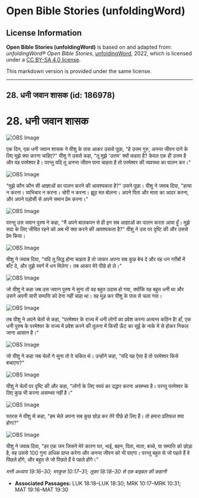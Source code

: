 # Open Bible Stories (unfoldingWord)

## License Information

**Open Bible Stories (unfoldingWord)** is based on and adapted from: _unfoldingWord® Open Bible Stories_, [unfoldingWord](https://unfoldingword.org/utw), 2022, which is licensed under a [CC BY-SA 4.0 license](https://creativecommons.org/licenses/by-sa/4.0/legalcode.en).

This markdown version is provided under the same license.



--------------------------------

## 28. धनी जवान शासक (id: 186978)

28\. धनी जवान शासक
==================

![OBS Image](https://cdn.aquifer.bible/aquifer-content/resources/UWOBS/jpg/360px/obs-en-28-01.jpg)

एक दिन, एक धनी जवान शासक ने यीशु के पास आकर उससे पूछा, "हे उत्तम गुरु, अनन्त जीवन पाने के लिए मुझे क्या करना चाहिए?" यीशु ने उससे कहा, "तू मुझे 'उत्तम' क्यों कहता है? केवल एक ही उत्तम है और वह परमेश्वर है। परन्तु यदि तू अनन्त जीवन पाना चाहता है तो परमेश्वर की व्यवस्था का पालन कर।"

![OBS Image](https://cdn.aquifer.bible/aquifer-content/resources/UWOBS/jpg/360px/obs-en-28-02.jpg)

"मुझे कौन कौन सी आज्ञाओं का पालन करने की आवश्यकता है?" उसने पूछा। यीशु ने जवाब दिया, "हत्या न करना। व्यभिचार न करना। चोरी न करना। झूठ मत बोलना। अपने पिता और माता का आदर करना, और अपने पड़ोसी से अपने समान प्रेम करना।"

![OBS Image](https://cdn.aquifer.bible/aquifer-content/resources/UWOBS/jpg/360px/obs-en-28-03.jpg)

परन्तु उस जवान पुरुष ने कहा, "मैं अपने बालकपन से ही इन सब आज्ञाओं का पालन करता आया हूँ। मुझे सदा के लिए जीवित रहने को अब भी क्या करने की आवश्यकता है?" यीशु ने उस पर दृष्टि की और उससे प्रेम किया।

![OBS Image](https://cdn.aquifer.bible/aquifer-content/resources/UWOBS/jpg/360px/obs-en-28-04.jpg)

यीशु ने जवाब दिया, "यदि तू सिद्ध होना चाहता है तो जाकर अपना सब कुछ बेच दे और वह धन गरीबों में बाँट दे, और तुझे स्वर्ग में धन मिलेगा। तब आकर मेरे पीछे हो ले।"

![OBS Image](https://cdn.aquifer.bible/aquifer-content/resources/UWOBS/jpg/360px/obs-en-28-05.jpg)

जो यीशु ने कहा जब उस जवान पुरुष ने सुना तो वह बहुत उदास हो गया, क्योंकि वह बहुत धनी था और उसने अपनी सारी सम्पत्ति को देना नहीं चाहा था। वह मुड़ कर यीशु के पास से चला गया।

![OBS Image](https://cdn.aquifer.bible/aquifer-content/resources/UWOBS/jpg/360px/obs-en-28-06.jpg)

तब यीशु ने अपने चेलों से कहा, "परमेश्वर के राज्य में धनी लोगों का प्रवेश करना अत्यन्त कठिन है! हाँ, एक धनी पुरुष के परमेश्वर के राज्य में प्रवेश करने की तुलना में किसी ऊँट का सूई के नाके में से होकर निकल जाना आसान है।"

![OBS Image](https://cdn.aquifer.bible/aquifer-content/resources/UWOBS/jpg/360px/obs-en-28-07.jpg)

जो यीशु ने कहा जब चेलों ने सुना तो वे चकित थे। उन्होंने कहा, "यदि यह ऐसा है तो परमेश्वर किसे बचाएगा?"

![OBS Image](https://cdn.aquifer.bible/aquifer-content/resources/UWOBS/jpg/360px/obs-en-28-08.jpg)

यीशु ने चेलों पर दृष्टि की और कहा, "लोगों के लिए स्वयं का उद्धार करना असम्भव है। परन्तु परमेश्वर के लिए कुछ भी करना असम्भव नहीं है।"

![OBS Image](https://cdn.aquifer.bible/aquifer-content/resources/UWOBS/jpg/360px/obs-en-28-09.jpg)

पतरस ने यीशु से कहा, "हम चेले अपना सब कुछ छोड़ कर तेरे पीछे हो लिए हैं। तो हमारा प्रतिफल क्या होगा?"

![OBS Image](https://cdn.aquifer.bible/aquifer-content/resources/UWOBS/jpg/360px/obs-en-28-10.jpg)

यीशु ने जवाब दिया, "हर एक जन जिसने मेरे कारण घर, भाई, बहन, पिता, माता, बच्चे, या सम्पत्ति को छोड़ा है, वह उससे 100 गुना अधिक प्राप्त करेगा और अनन्त जीवन को भी पाएगा। परन्तु बहुत से जो पहले हैं वे पिछले होंगे, और बहुत से जो पिछले हैं वे पहले होंगे।"

*मत्ती अध्याय 19:16–30; मरकुस 10:17–31; लूका 18:18–30 से एक बाइबल की कहानी*

* **Associated Passages:** LUK 18:18–LUK 18:30; MRK 10:17–MRK 10:31; MAT 19:16–MAT 19:30

